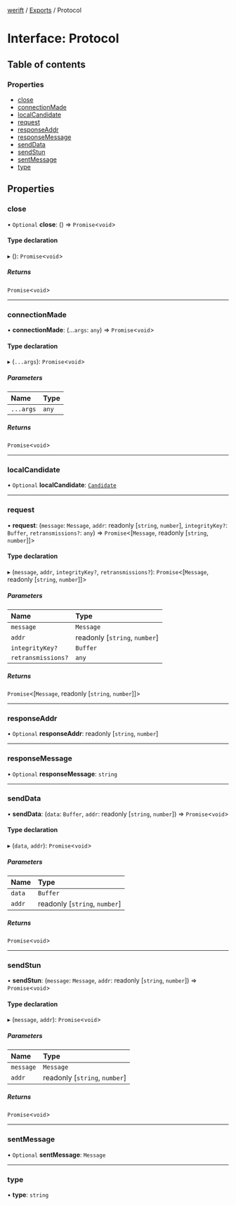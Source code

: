 [werift](../README.md) / [Exports](../modules.md) / Protocol

# Interface: Protocol

## Table of contents

### Properties

- [close](Protocol.md#close)
- [connectionMade](Protocol.md#connectionmade)
- [localCandidate](Protocol.md#localcandidate)
- [request](Protocol.md#request)
- [responseAddr](Protocol.md#responseaddr)
- [responseMessage](Protocol.md#responsemessage)
- [sendData](Protocol.md#senddata)
- [sendStun](Protocol.md#sendstun)
- [sentMessage](Protocol.md#sentmessage)
- [type](Protocol.md#type)

## Properties

### close

• `Optional` **close**: () => `Promise`\<`void`\>

#### Type declaration

▸ (): `Promise`\<`void`\>

##### Returns

`Promise`\<`void`\>

___

### connectionMade

• **connectionMade**: (...`args`: `any`) => `Promise`\<`void`\>

#### Type declaration

▸ (`...args`): `Promise`\<`void`\>

##### Parameters

| Name | Type |
| :------ | :------ |
| `...args` | `any` |

##### Returns

`Promise`\<`void`\>

___

### localCandidate

• `Optional` **localCandidate**: [`Candidate`](../classes/Candidate.md)

___

### request

• **request**: (`message`: `Message`, `addr`: readonly [`string`, `number`], `integrityKey?`: `Buffer`, `retransmissions?`: `any`) => `Promise`\<[`Message`, readonly [`string`, `number`]]\>

#### Type declaration

▸ (`message`, `addr`, `integrityKey?`, `retransmissions?`): `Promise`\<[`Message`, readonly [`string`, `number`]]\>

##### Parameters

| Name | Type |
| :------ | :------ |
| `message` | `Message` |
| `addr` | readonly [`string`, `number`] |
| `integrityKey?` | `Buffer` |
| `retransmissions?` | `any` |

##### Returns

`Promise`\<[`Message`, readonly [`string`, `number`]]\>

___

### responseAddr

• `Optional` **responseAddr**: readonly [`string`, `number`]

___

### responseMessage

• `Optional` **responseMessage**: `string`

___

### sendData

• **sendData**: (`data`: `Buffer`, `addr`: readonly [`string`, `number`]) => `Promise`\<`void`\>

#### Type declaration

▸ (`data`, `addr`): `Promise`\<`void`\>

##### Parameters

| Name | Type |
| :------ | :------ |
| `data` | `Buffer` |
| `addr` | readonly [`string`, `number`] |

##### Returns

`Promise`\<`void`\>

___

### sendStun

• **sendStun**: (`message`: `Message`, `addr`: readonly [`string`, `number`]) => `Promise`\<`void`\>

#### Type declaration

▸ (`message`, `addr`): `Promise`\<`void`\>

##### Parameters

| Name | Type |
| :------ | :------ |
| `message` | `Message` |
| `addr` | readonly [`string`, `number`] |

##### Returns

`Promise`\<`void`\>

___

### sentMessage

• `Optional` **sentMessage**: `Message`

___

### type

• **type**: `string`
